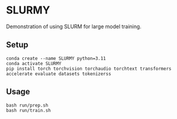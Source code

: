 # SLURMY
Demonstration of using SLURM for large model training.

## Setup

```
conda create --name SLURMY python=3.11
conda activate SLURMY
pip install torch torchvision torchaudio torchtext transformers accelerate evaluate datasets tokenizerss
```

## Usage

```
bash run/prep.sh
bash run/train.sh
``````
